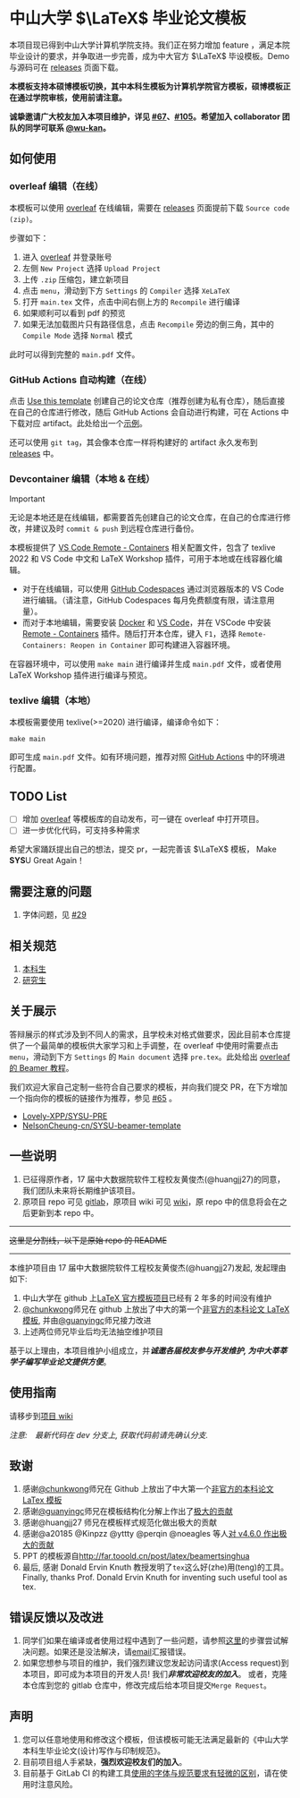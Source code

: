 # 中山大学 $\LaTeX$ 毕业论文模板

本项目现已得到中山大学计算机学院支持。我们正在努力增加 feature ，满足本院毕业设计的要求，并争取进一步完善，成为中大官方 $\LaTeX$ 毕设模板。Demo 与源码可在 [releases](https://github.com/SYSU-SCC/sysu-thesis/releases) 页面下载。

**本模板支持本硕博模板切换，其中本科生模板为计算机学院官方模板，硕博模板正在通过学院审核，使用前请注意。**

**诚挚邀请广大校友加入本项目维护，详见 [#67](https://github.com/SYSU-SCC/sysu-thesis/issues/67)、[#105](https://github.com/SYSU-SCC/sysu-thesis/pull/105)。希望加入 collaborator 团队的同学可联系 [@wu-kan](https://github.com/wu-kan)。**

## 如何使用

### overleaf 编辑（在线）

本模板可以使用 [overleaf](https://www.overleaf.com/) 在线编辑，需要在 [releases](https://github.com/SYSU-SCC/sysu-thesis/releases) 页面提前下载 `Source code (zip)`。

步骤如下：

1. 进入 [overleaf](https://overleaf.com) 并登录账号
2. 左侧 `New Project` 选择 `Upload Project`
3. 上传 `.zip` 压缩包，建立新项目
4. 点击 `menu`，滑动到下方 `Settings` 的 `Compiler` 选择 `XeLaTeX`
5. 打开 `main.tex` 文件，点击中间右侧上方的 `Recompile` 进行编译
6. 如果顺利可以看到 pdf 的预览
7. 如果无法加载图片只有路径信息，点击 `Recompile` 旁边的倒三角，其中的 `Compile Mode` 选择 `Normal` 模式

此时可以得到完整的 `main.pdf` 文件。

### GitHub Actions 自动构建（在线）

点击 [Use this template](https://github.com/SYSU-SCC/sysu-thesis/generate) 创建自己的论文仓库（推荐创建为私有仓库），随后直接在自己的仓库进行修改，随后 GitHub Actions 会自动进行构建，可在 Actions 中下载对应 artifact。此处给出一个[示例](https://github.com/wu-kan/bachelor-thesis)。

还可以使用 `git tag`，其会像本仓库一样将构建好的 artifact 永久发布到 [releases](https://github.com/SYSU-SCC/sysu-thesis/releases) 中。

### Devcontainer 编辑（本地 & 在线）

> [!IMPORTANT]  
> 无论是本地还是在线编辑，都需要首先创建自己的论文仓库，在自己的仓库进行修改，并建议及时 `commit & push` 到远程仓库进行备份。

本模板提供了 [VS Code Remote - Containers](https://code.visualstudio.com/docs/remote/containers) 相关配置文件，包含了 texlive 2022 和 VS Code 中文和 LaTeX Workshop 插件，可用于本地或在线容器化编辑。

- 对于在线编辑，可以使用 [GitHub Codespaces](https://docs.github.com/zh/codespaces/developing-in-a-codespace/creating-a-codespace-for-a-repository) 通过浏览器版本的 VS Code 进行编辑。（请注意，GitHub Codespaces 每月免费额度有限，请注意用量）。
- 而对于本地编辑，需要安装 [Docker](https://docs.docker.com/get-docker/) 和 [VS Code](https://code.visualstudio.com/)，并在 VSCode 中安装 [Remote - Containers](https://marketplace.visualstudio.com/items?itemName=ms-vscode-remote.remote-containers) 插件。随后打开本仓库，键入 `F1`，选择 `Remote-Containers: Reopen in Container` 即可构建进入容器环境。

在容器环境中，可以使用 `make main` 进行编译并生成 `main.pdf` 文件，或者使用 LaTeX Workshop 插件进行编译与预览。

### texlive 编辑（本地）

本模板需要使用 texlive(>=2020) 进行编译，编译命令如下：

```
make main
```

即可生成 `main.pdf` 文件。如有环境问题，推荐对照 [GitHub Actions](./.github/workflows/test.yml) 中的环境进行配置。

## TODO List

- [ ] 增加 [overleaf](https://www.overleaf.com/) 等模板库的自动发布，可一键在 overleaf 中打开项目。
- [ ] 进一步优化代码，可支持多种需求

希望大家踊跃提出自己的想法，提交 pr，一起完善该 $\LaTeX$ 模板， Make **SYS**U Great Again！

## 需要注意的问题

1. 字体问题，见 [#29](https://github.com/SYSU-SCC/sysu-thesis/issues/29)

## 相关规范

1. [本科生](./specifications/附件1.中山大学本科生毕业论文（设计）写作与印制规范.doc)
2. [研究生](http://graduate.sysu.edu.cn/rules)

## 关于展示

答辩展示的样式涉及到不同人的需求，且学校未对格式做要求，因此目前本仓库提供了一个最简单的模板供大家学习和上手调整，在 overleaf 中使用时需要点击 `menu`，滑动到下方 `Settings` 的 `Main document` 选择 `pre.tex`。此处给出 [overleaf 的 Beamer 教程](https://overleaf.com/learn/latex/Beamer)。

我们欢迎大家自己定制一些符合自己要求的模板，并向我们提交 PR，在下方增加一个指向你的模板的链接作为推荐，参见 [#65](https://github.com/SYSU-SCC/sysu-thesis/issues/65) 。

- [Lovely-XPP/SYSU-PRE](https://github.com/Lovely-XPP/SYSU-PRE)
- [NelsonCheung-cn/SYSU-beamer-template](https://github.com/NelsonCheung-cn/SYSU-beamer-template)

## 一些说明

1. 已征得原作者，17 届中大数据院软件工程校友黄俊杰(@huangjj27)的同意，我们团队未来将长期维护该项目。
2. 原项目 repo 可见 [gitlab](https://gitlab.com/sysu-gitlab/latex-group/thesis)，原项目 wiki 可见 [wiki](https://gitlab.com/sysu-gitlab/latex-group/thesis/-/wikis/home)，原 repo 中的信息将会在之后更新到本 repo 中。

---

~~这里是分割线，以下是原始 repo 的 README~~

---

本维护项目由 17 届中大数据院软件工程校友黄俊杰(@huangjj27)发起, 发起理由如下:

1. 中山大学在 github 上[LaTeX 官方模板项目](http://github.com/sysu/sysuthesis)已经有 2 年多的时间没有维护
1. [@chunkwong](https://github.com/chungkwong)师兄在 github 上放出了中大的第一个[非官方的本科论文 LaTeX 模板](https://github.com/chungkwong/sysu_thesis), 并由[@guanyingc](https://github.com/guanyingc)师兄接力改进
1. 上述两位师兄毕业后均无法抽空维护项目

基于以上理由，本项目维护小组成立，并***诚邀各届校友参与开发维护, 为中大莘莘学子编写毕业论文提供方便***。

## 使用指南

请移步到[项目 wiki](https://gitlab.com/sysu-gitlab/latex-group/thesis/wikis/home)

_注意:　最新代码在 dev 分支上, 获取代码前请先确认分支._

## 致谢

1. 感谢[@chunkwong](https://github.com/chungkwong)师兄在 Github 上放出了中大第一个[非官方的本科论文 LaTex 模板](https://github.com/chungkwong/sysu_thesis)
1. 感谢[@guanyingc](https://github.com/guanyingc)师兄在模板结构化分解上作出了[极大的贡献](https://github.com/guanyingc/SYSU-LaTex-Thesis)
1. 感谢@huangjj27 师兄在模板样式规范化做出极大的贡献
1. 感谢@a20185 @Kinpzz @yttty @perqin @noeagles 等人[对 v4.6.0 作出极大的贡献](https://gitlab.com/sysu-gitlab/latex-group/thesis/merge_requests/32)
1. PPT 的模板源自<http://far.tooold.cn/post/latex/beamertsinghua>
1. 最后, 感谢 Donald Ervin Knuth 教授发明了`tex`这么好(zhe)用(teng)的工具。
   Finally, thanks Prof. Donald Ervin Knuth for inventing such useful tool as tex.

## 错误反馈以及改进

1. 同学们如果在编译或者使用过程中遇到了一些问题，请参照[这里](ihttps://github.com/ryanhanwu/How-To-Ask-Questions-The-Smart-Way)的步骤尝试解决问题。如果还是没法解决，请[email](mailto:incoming+sysu-gitlab/latex-group/thesis@gitlab.com)汇报错误。
1. 如果您想参与项目的维护，我们强烈建议您发起访问请求(Access request)到本项目，即可成为本项目的开发人员! 我们***非常欢迎校友的加入***。
   或者，克隆本仓库到您的 gitlab 仓库中，修改完成后给本项目提交`Merge Request`。

## 声明

1. 您可以任意地使用和修改这个模板，但该模板可能无法满足最新的《中山大学本科生毕业论文(设计)写作与印制规范》。
1. 目前项目组人手紧缺，**强烈欢迎校友们的加入**。
1. 目前基于 GitLab CI 的构建工具[使用的字体与规范要求有轻微的区别](https://gitlab.com/sysu-gitlab/latex-group/thesis/merge_requests/29#note_66184589)，请在使用时注意风险。
